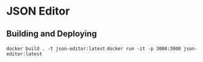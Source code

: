 # JSON Editor

## Building and Deploying
`docker build . -t json-editor:latest`
`docker run -it -p 3000:3000 json-editor:latest`